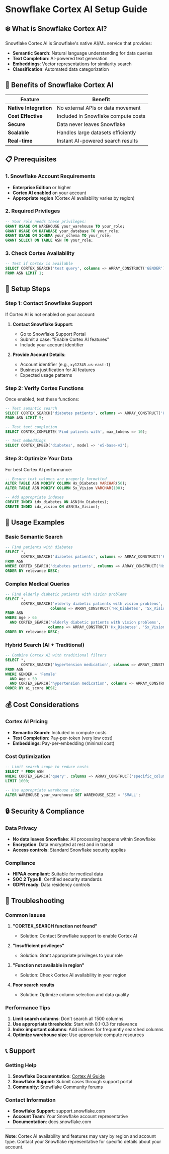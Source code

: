 # Snowflake Cortex AI Setup Guide

## ❄️ What is Snowflake Cortex AI?

Snowflake Cortex AI is Snowflake's native AI/ML service that provides:
- **Semantic Search**: Natural language understanding for data queries
- **Text Completion**: AI-powered text generation
- **Embeddings**: Vector representations for similarity search
- **Classification**: Automated data categorization

## 🚀 Benefits of Snowflake Cortex AI

| Feature | Benefit |
|---------|---------|
| **Native Integration** | No external APIs or data movement |
| **Cost Effective** | Included in Snowflake compute costs |
| **Secure** | Data never leaves Snowflake |
| **Scalable** | Handles large datasets efficiently |
| **Real-time** | Instant AI-powered search results |

## 📋 Prerequisites

### 1. Snowflake Account Requirements
- **Enterprise Edition** or higher
- **Cortex AI enabled** on your account
- **Appropriate region** (Cortex AI availability varies by region)

### 2. Required Privileges
```sql
-- Your role needs these privileges:
GRANT USAGE ON WAREHOUSE your_warehouse TO your_role;
GRANT USAGE ON DATABASE your_database TO your_role;
GRANT USAGE ON SCHEMA your_schema TO your_role;
GRANT SELECT ON TABLE ASN TO your_role;
```

### 3. Check Cortex Availability
```sql
-- Test if Cortex is available
SELECT CORTEX_SEARCH('test query', columns => ARRAY_CONSTRUCT('GENDER')) 
FROM ASN LIMIT 1;
```

## 🔧 Setup Steps

### Step 1: Contact Snowflake Support
If Cortex AI is not enabled on your account:

1. **Contact Snowflake Support**:
   - Go to Snowflake Support Portal
   - Submit a case: "Enable Cortex AI features"
   - Include your account identifier

2. **Provide Account Details**:
   - Account identifier (e.g., `xy12345.us-east-1`)
   - Business justification for AI features
   - Expected usage patterns

### Step 2: Verify Cortex Functions
Once enabled, test these functions:

```sql
-- Test semantic search
SELECT CORTEX_SEARCH('diabetes patients', columns => ARRAY_CONSTRUCT('Hx_Diabetes', 'Age', 'GENDER'))
FROM ASN LIMIT 5;

-- Test text completion
SELECT CORTEX_COMPLETE('Find patients with', max_tokens => 10);

-- Test embeddings
SELECT CORTEX_EMBED('diabetes', model => 'e5-base-v2');
```

### Step 3: Optimize Your Data
For best Cortex AI performance:

```sql
-- Ensure text columns are properly formatted
ALTER TABLE ASN MODIFY COLUMN Hx_Diabetes VARCHAR(50);
ALTER TABLE ASN MODIFY COLUMN Sx_Vision VARCHAR(100);

-- Add appropriate indexes
CREATE INDEX idx_diabetes ON ASN(Hx_Diabetes);
CREATE INDEX idx_vision ON ASN(Sx_Vision);
```

## 🎯 Usage Examples

### Basic Semantic Search
```sql
-- Find patients with diabetes
SELECT *,
       CORTEX_SEARCH('diabetes patients', columns => ARRAY_CONSTRUCT('Hx_Diabetes', 'Age', 'GENDER')) as relevance
FROM ASN 
WHERE CORTEX_SEARCH('diabetes patients', columns => ARRAY_CONSTRUCT('Hx_Diabetes', 'Age', 'GENDER')) > 0.5
ORDER BY relevance DESC;
```

### Complex Medical Queries
```sql
-- Find elderly diabetic patients with vision problems
SELECT *,
       CORTEX_SEARCH('elderly diabetic patients with vision problems', 
                    columns => ARRAY_CONSTRUCT('Hx_Diabetes', 'Sx_Vision', 'Age', 'GENDER')) as relevance
FROM ASN 
WHERE Age > 65
  AND CORTEX_SEARCH('elderly diabetic patients with vision problems', 
                   columns => ARRAY_CONSTRUCT('Hx_Diabetes', 'Sx_Vision', 'Age', 'GENDER')) > 0.3
ORDER BY relevance DESC;
```

### Hybrid Search (AI + Traditional)
```sql
-- Combine Cortex AI with traditional filters
SELECT *,
       CORTEX_SEARCH('hypertension medication', columns => ARRAY_CONSTRUCT('Hx_Hypertension', 'Med_*')) as ai_score
FROM ASN 
WHERE GENDER = 'Female'
  AND Age > 50
  AND CORTEX_SEARCH('hypertension medication', columns => ARRAY_CONSTRUCT('Hx_Hypertension', 'Med_*')) > 0.2
ORDER BY ai_score DESC;
```

## 💰 Cost Considerations

### Cortex AI Pricing
- **Semantic Search**: Included in compute costs
- **Text Completion**: Pay-per-token (very low cost)
- **Embeddings**: Pay-per-embedding (minimal cost)

### Cost Optimization
```sql
-- Limit search scope to reduce costs
SELECT * FROM ASN 
WHERE CORTEX_SEARCH('query', columns => ARRAY_CONSTRUCT('specific_columns')) > 0.1
LIMIT 1000;

-- Use appropriate warehouse size
ALTER WAREHOUSE your_warehouse SET WAREHOUSE_SIZE = 'SMALL';
```

## 🔒 Security & Compliance

### Data Privacy
- **No data leaves Snowflake**: All processing happens within Snowflake
- **Encryption**: Data encrypted at rest and in transit
- **Access controls**: Standard Snowflake security applies

### Compliance
- **HIPAA compliant**: Suitable for medical data
- **SOC 2 Type II**: Certified security standards
- **GDPR ready**: Data residency controls

## 🚨 Troubleshooting

### Common Issues

1. **"CORTEX_SEARCH function not found"**
   - Solution: Contact Snowflake support to enable Cortex AI

2. **"Insufficient privileges"**
   - Solution: Grant appropriate privileges to your role

3. **"Function not available in region"**
   - Solution: Check Cortex AI availability in your region

4. **Poor search results**
   - Solution: Optimize column selection and data quality

### Performance Tips

1. **Limit search columns**: Don't search all 1500 columns
2. **Use appropriate thresholds**: Start with 0.1-0.3 for relevance
3. **Index important columns**: Add indexes for frequently searched columns
4. **Optimize warehouse size**: Use appropriate compute resources

## 📞 Support

### Getting Help
1. **Snowflake Documentation**: [Cortex AI Guide](https://docs.snowflake.com/en/user-guide/cortex)
2. **Snowflake Support**: Submit cases through support portal
3. **Community**: Snowflake Community forums

### Contact Information
- **Snowflake Support**: support.snowflake.com
- **Account Team**: Your Snowflake account representative
- **Documentation**: docs.snowflake.com

---

**Note**: Cortex AI availability and features may vary by region and account type. Contact your Snowflake representative for specific details about your account. 